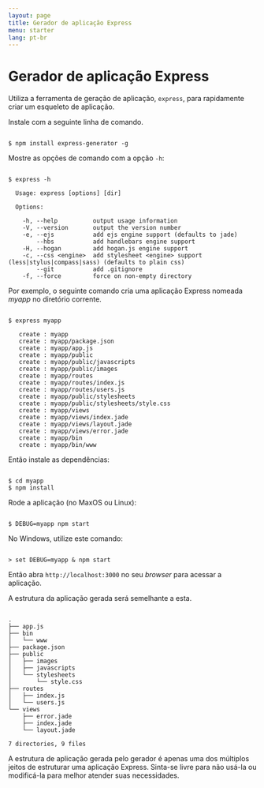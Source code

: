```yaml
---
layout: page
title: Gerador de aplicação Express
menu: starter
lang: pt-br
---
```


# Gerador de aplicação Express

Utiliza a ferramenta de geração de aplicação, `express`, para rapidamente criar um esqueleto de aplicação.

Instale com a seguinte linha de comando.

<pre><code class="language-sh" translate="no">
$ npm install express-generator -g
</code></pre>

Mostre as opções de comando com a opção `-h`:

<pre><code class="language-sh" translate="no">
$ express -h

  Usage: express [options] [dir]

  Options:

    -h, --help          output usage information
    -V, --version       output the version number
    -e, --ejs           add ejs engine support (defaults to jade)
        --hbs           add handlebars engine support
    -H, --hogan         add hogan.js engine support
    -c, --css &lt;engine>  add stylesheet &lt;engine> support (less|stylus|compass|sass) (defaults to plain css)
        --git           add .gitignore
    -f, --force         force on non-empty directory
</code></pre>

Por exemplo, o seguinte comando cria uma aplicação Express nomeada _myapp_ no diretório corrente.

<pre><code class="language-sh" translate="no">
$ express myapp

   create : myapp
   create : myapp/package.json
   create : myapp/app.js
   create : myapp/public
   create : myapp/public/javascripts
   create : myapp/public/images
   create : myapp/routes
   create : myapp/routes/index.js
   create : myapp/routes/users.js
   create : myapp/public/stylesheets
   create : myapp/public/stylesheets/style.css
   create : myapp/views
   create : myapp/views/index.jade
   create : myapp/views/layout.jade
   create : myapp/views/error.jade
   create : myapp/bin
   create : myapp/bin/www
</code></pre>

Então instale as dependências:

<pre><code class="language-sh" translate="no">
$ cd myapp
$ npm install
</code></pre>

Rode a aplicação (no MaxOS ou Linux):

<pre><code class="language-sh" translate="no">
$ DEBUG=myapp npm start
</code></pre>

No Windows, utilize este comando:

<pre><code class="language-sh" translate="no">
> set DEBUG=myapp & npm start
</code></pre>

Então abra `http://localhost:3000` no seu <i>browser</i> para acessar a aplicação.

A estrutura da aplicação gerada será semelhante a esta.

<pre><code class="language-sh" translate="no">
.
├── app.js
├── bin
│   └── www
├── package.json
├── public
│   ├── images
│   ├── javascripts
│   └── stylesheets
│       └── style.css
├── routes
│   ├── index.js
│   └── users.js
└── views
    ├── error.jade
    ├── index.jade
    └── layout.jade

7 directories, 9 files
</code></pre>

<div class="doc-box doc-info" markdown="1">
A estrutura de aplicação gerada pelo gerador é apenas uma dos múltiplos jeitos de estruturar uma aplicação Express. Sinta-se livre para não usá-la ou modificá-la para melhor atender suas necessidades.
</div>
